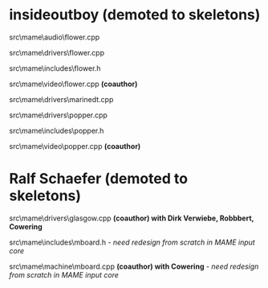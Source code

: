 insideoutboy (demoted to skeletons)
============

src\mame\audio\flower.cpp 

src\mame\drivers\flower.cpp 

src\mame\includes\flower.h 

src\mame\video\flower.cpp **(coauthor)**

src\mame\drivers\marinedt.cpp 

src\mame\drivers\popper.cpp 

src\mame\includes\popper.h 

src\mame\video\popper.cpp **(coauthor)**


Ralf Schaefer (demoted to skeletons)
=============
src\mame\drivers\glasgow.cpp **(coauthor) with Dirk Verwiebe, Robbbert, Cowering**

src\mame\includes\mboard.h - *need redesign from scratch in MAME input core*

src\mame\machine\mboard.cpp **(coauthor) with Cowering** - *need redesign from scratch in MAME input core*
